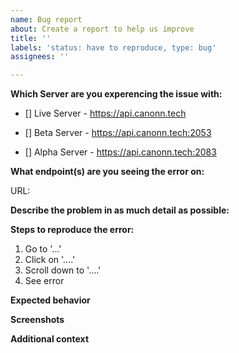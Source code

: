 ```yaml
---
name: Bug report
about: Create a report to help us improve
title: ''
labels: 'status: have to reproduce, type: bug'
assignees: ''

---
```


**Which Server are you experencing the issue with:**
<!-- Check one by placing an X between the [] -->

- [] Live Server - https://api.canonn.tech

- [] Beta Server - https://api.canonn.tech:2053

- [] Alpha Server - https://api.canonn.tech:2083

**What endpoint(s) are you seeing the error on:**
<!-- Include the full url please -->
URL: 

**Describe the problem in as much detail as possible:**
<!-- You can use code brackets if you wish to include raw json examples -->

**Steps to reproduce the error:**
1. Go to '...'
2. Click on '....'
3. Scroll down to '....'
4. See error

**Expected behavior**
<!-- A clear and concise description of what you expected to happen. -->

**Screenshots**
<!-- If applicable, add screenshots to help explain your problem. -->

**Additional context**
<!-- Add any other context about the problem here. -->
